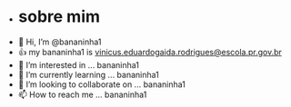 - # sobre mim
- 👋 Hi, I’m @bananinha1
- :+1: my bananinha1 is vinicus.eduardogaida.rodrigues@escola.pr.gov.br
- 👀 I’m interested in ... bananinha1
- 🌱 I’m currently learning ... bananinha1
- 💞️ I’m looking to collaborate on ... bananinha1
- 📫 How to reach me ... bananinha1


